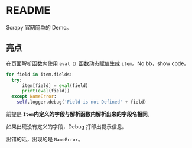 # README

Scrapy 官网简单的 Demo。



## 亮点

在页面解析函数内使用 `eval（）`函数动态赋值生成 `item`。No bb，show code。

```python
for field in item.fields:
  try:
	  item[field] = eval(field)
	  print(eval(field))
  except NameError:
    self.logger.debug('Field is not Defined' + field)
```

前提是 **`Item`内定义的字段与解析函数内解析出来的字段名相同**。

如果出现没有定义的字段，Debug 打印出提示信息。

出错的话，出现的是 `NameError`。
